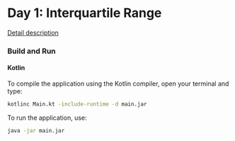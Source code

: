 # Day 1: Interquartile Range

[Detail description](https://www.hackerrank.com/challenges/s10-interquartile-range)

### Build and Run

#### Kotlin

To compile the application using the Kotlin compiler, open your terminal and type:
```bash
kotlinc Main.kt -include-runtime -d main.jar
```

To run the application, use:
```bash
java -jar main.jar
```
